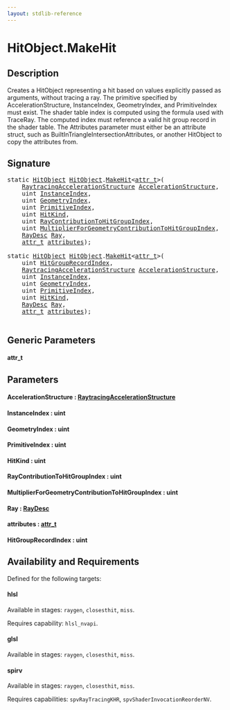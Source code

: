 ```yaml
---
layout: stdlib-reference
---
```


# HitObject\.MakeHit

## Description

Creates a HitObject representing a hit based on values explicitly passed as arguments, without
tracing a ray. The primitive specified by AccelerationStructure, InstanceIndex, GeometryIndex,
and PrimitiveIndex must exist. The shader table index is computed using the formula used with
TraceRay. The computed index must reference a valid hit group record in the shader table. The
Attributes parameter must either be an attribute struct, such as
BuiltInTriangleIntersectionAttributes, or another HitObject to copy the attributes from.




## Signature 

<pre>
<span class='code_keyword'>static</span> <a href="../types/hitobject-03/index" class="code_type">HitObject</a> <a href="../types/hitobject-03/index" class="code_type">HitObject</a>.<a href="makehit-04">MakeHit</a>&lt;<a href="makehit-04#typeparam-attr_t" class="code_type">attr_t</a>&gt;(
    <a href="../types/raytracingaccelerationstructure-0am/index" class="code_type">RaytracingAccelerationStructure</a> <a href="makehit-04#decl-AccelerationStructure" class="code_param">AccelerationStructure</a>,
    <span class="code_keyword">uint</span> <a href="makehit-04#decl-InstanceIndex" class="code_param">InstanceIndex</a>,
    <span class="code_keyword">uint</span> <a href="makehit-04#decl-GeometryIndex" class="code_param">GeometryIndex</a>,
    <span class="code_keyword">uint</span> <a href="makehit-04#decl-PrimitiveIndex" class="code_param">PrimitiveIndex</a>,
    <span class="code_keyword">uint</span> <a href="makehit-04#decl-HitKind" class="code_param">HitKind</a>,
    <span class="code_keyword">uint</span> <a href="makehit-04#decl-RayContributionToHitGroupIndex" class="code_param">RayContributionToHitGroupIndex</a>,
    <span class="code_keyword">uint</span> <a href="makehit-04#decl-MultiplierForGeometryContributionToHitGroupIndex" class="code_param">MultiplierForGeometryContributionToHitGroupIndex</a>,
    <a href="../types/raydesc-03/index" class="code_type">RayDesc</a> <a href="makehit-04#decl-Ray" class="code_param">Ray</a>,
    <a href="makehit-04#typeparam-attr_t" class="code_type">attr_t</a> <a href="makehit-04#decl-attributes" class="code_param">attributes</a>);

<span class='code_keyword'>static</span> <a href="../types/hitobject-03/index" class="code_type">HitObject</a> <a href="../types/hitobject-03/index" class="code_type">HitObject</a>.<a href="makehit-04">MakeHit</a>&lt;<a href="makehit-04#typeparam-attr_t" class="code_type">attr_t</a>&gt;(
    <span class="code_keyword">uint</span> <a href="makehit-04#decl-HitGroupRecordIndex" class="code_param">HitGroupRecordIndex</a>,
    <a href="../types/raytracingaccelerationstructure-0am/index" class="code_type">RaytracingAccelerationStructure</a> <a href="makehit-04#decl-AccelerationStructure" class="code_param">AccelerationStructure</a>,
    <span class="code_keyword">uint</span> <a href="makehit-04#decl-InstanceIndex" class="code_param">InstanceIndex</a>,
    <span class="code_keyword">uint</span> <a href="makehit-04#decl-GeometryIndex" class="code_param">GeometryIndex</a>,
    <span class="code_keyword">uint</span> <a href="makehit-04#decl-PrimitiveIndex" class="code_param">PrimitiveIndex</a>,
    <span class="code_keyword">uint</span> <a href="makehit-04#decl-HitKind" class="code_param">HitKind</a>,
    <a href="../types/raydesc-03/index" class="code_type">RayDesc</a> <a href="makehit-04#decl-Ray" class="code_param">Ray</a>,
    <a href="makehit-04#typeparam-attr_t" class="code_type">attr_t</a> <a href="makehit-04#decl-attributes" class="code_param">attributes</a>);

</pre>

## Generic Parameters

####  <a id="typeparam-attr_t"></a>attr\_t

## Parameters

####  <a id="decl-AccelerationStructure"></a>AccelerationStructure  : [RaytracingAccelerationStructure](../types/raytracingaccelerationstructure-0am/index)
####  <a id="decl-InstanceIndex"></a>InstanceIndex  : uint
####  <a id="decl-GeometryIndex"></a>GeometryIndex  : uint
####  <a id="decl-PrimitiveIndex"></a>PrimitiveIndex  : uint
####  <a id="decl-HitKind"></a>HitKind  : uint
####  <a id="decl-RayContributionToHitGroupIndex"></a>RayContributionToHitGroupIndex  : uint
####  <a id="decl-MultiplierForGeometryContributionToHitGroupIndex"></a>MultiplierForGeometryContributionToHitGroupIndex  : uint
####  <a id="decl-Ray"></a>Ray  : [RayDesc](../types/raydesc-03/index)
####  <a id="decl-attributes"></a>attributes  : [attr\_t](makehit-04#typeparam-attr_t)
####  <a id="decl-HitGroupRecordIndex"></a>HitGroupRecordIndex  : uint

## Availability and Requirements

Defined for the following targets:

#### hlsl
Available in stages: `raygen`, `closesthit`, `miss`.

Requires capability: `hlsl_nvapi`.
#### glsl
Available in stages: `raygen`, `closesthit`, `miss`.

#### spirv
Available in stages: `raygen`, `closesthit`, `miss`.

Requires capabilities: `spvRayTracingKHR`, `spvShaderInvocationReorderNV`.


